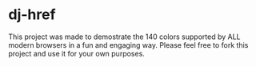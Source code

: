 # dj-href

This project was made to demostrate the 140 colors supported by ALL modern browsers in a fun and engaging way. Please feel free to fork this project and use it for your own purposes. 
